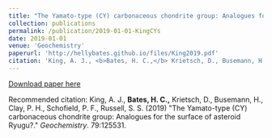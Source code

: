 ```yaml
---
title: "The Yamato-type (CY) carbonaceous chondrite group: Analogues for the surface of asteroid Ryugu?"
collection: publications
permalink: /publication/2019-01-01-KingCYs
date: 2019-01-01
venue: 'Geochemistry'
paperurl: 'http://hellybates.github.io/files/King2019.pdf'
citation: 'King, A. J., <b>Bates, H. C.,</b> Krietsch, D., Busemann, H., Clay, P. H., Schofield, P. F., Russell, S. S. (2019) &amp;quot;The Yamato-type (CY) carbonaceous chondrite group: Analogues for the surface of asteroid Ryugu?.&amp;quot; <i>Geochemistry</i>. 79:125531.'
---
```

[Download paper here](http://hellybates.github.io/files/King2019.pdf)

Recommended citation: King, A. J., <b>Bates, H. C.,</b> Krietsch, D., Busemann, H., Clay, P. H., Schofield, P. F., Russell, S. S. (2019) &quot;The Yamato-type (CY) carbonaceous chondrite group: Analogues for the surface of asteroid Ryugu?.&quot; <i>Geochemistry</i>. 79:125531.
